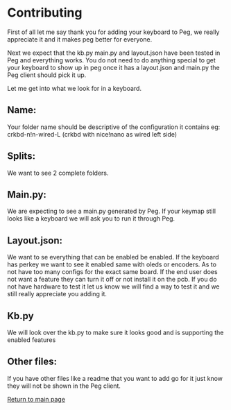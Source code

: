 # Contributing
First of all let me say thank you for adding your keyboard to Peg, we really appreciate it and it makes peg better for everyone. 

Next we expect that the kb.py main.py and layout.json have been tested in Peg and everything works. You do not need to do anything special to get your keyboard to show up in peg once it has a layout.json and main.py the Peg client should pick it up.

Let me get into what we look for in a keyboard.

## Name:

Your folder name should be descriptive of the configuration it contains eg: crkbd-n!n-wired-L (crkbd with nice!nano as 
wired left side)

## Splits:

We want to see 2 complete folders.

## Main.py:

We are expecting to see a main.py generated by Peg. If your keymap still looks like a keyboard we will ask you to run it through Peg.

## Layout.json:

We want to se everything that can be enabled be enabled. If the keyboard has perkey we want to see it enabled same with oleds or encoders. As to not have too many configs for the exact same board. If the end user does not want a feature they can turn it off or not install it on the pcb. If you do not have hardware to test it let us know we will find a way to test it and we still really appreciate you adding it.

## Kb.py

We will look over the kb.py to make sure it looks good and is supporting the enabled features

## Other files: 

If you have other files like a readme that you want to add go for it just know they will not be shown in the Peg client.



 
[Return to main page](./README.md)